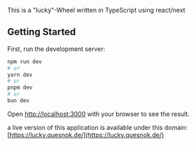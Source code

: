 This is a "lucky"-Wheel written in TypeScript using react/next


## Getting Started

First, run the development server:

```bash
npm run dev
# or
yarn dev
# or
pnpm dev
# or
bun dev
```

Open [http://localhost:3000](http://localhost:3000) with your browser to see the result.


a live version of this application is available under this domain:
[https://lucky.quesnok.de/](https://lucky.quesnok.de/)
